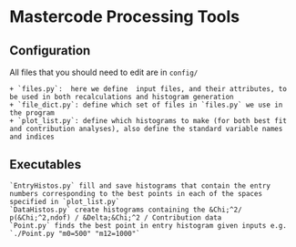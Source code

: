Mastercode Processing Tools
===========================


Configuration
-------------

All files that you should need to edit are in `config/`

    + `files.py`:  here we define  input files, and their attributes, to be used in both recalculations and histogram generation
    + `file_dict.py`: define which set of files in `files.py` we use in the program
    + `plot_list.py`: define which histograms to make (for both best fit and contribution analyses), also define the standard variable names and indices

Executables
-----------
    `EntryHistos.py` fill and save histograms that contain the entry numbers corresponding to the best points in each of the spaces specified in `plot_list.py`
    `DataHistos.py` create histograms containing the &Chi;^2/ p(&Chi;^2,ndof) / &Delta;&Chi;^2 / Contribution data
    `Point.py` finds the best point in entry histogram given inputs e.g. `./Point.py "m0=500" "m12=1000"`
